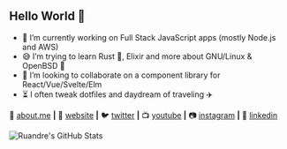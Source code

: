 ## Hello World 👋

- :honeybee: I’m currently working on Full Stack JavaScript apps (mostly Node.js and AWS)
- :sweat_smile: I’m trying to learn Rust 🦀, Elixir and more about GNU/Linux & OpenBSD 🐡
- :octopus: I’m looking to collaborate on a component library for React/Vue/Svelte/Elm
- :hourglass_flowing_sand: I often tweak dotfiles and daydream of traveling :airplane:

🧑 [about.me][aboutme] **|** 
🏡 [website][website] **|** 
🐦 [twitter][twitter] **|** 
📺 [youtube][youtube] **|** 
📷 [instagram][instagram] **|** 
👔 [linkedin][linkedin]

[aboutme]: https://about.me/ruandre
[website]: https://ruandre.com
[twitter]: https://twitter.com/ruandre
[youtube]: https://youtube.com/ruandrejvr
[instagram]: https://instagram.com/ruandrejvr
[linkedin]: https://linkedin.com/in/ruandre

![Ruandre's GitHub Stats](https://github-readme-stats.vercel.app/api?username=ruandre&count_private=true&show_icons=true&theme=buefy)
